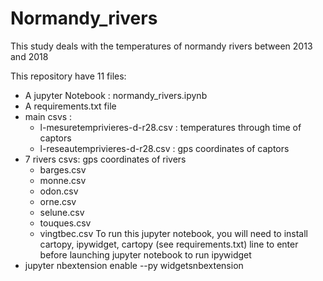 # Normandy_rivers
This study deals with the temperatures of normandy rivers between 2013 and 2018

This repository have 11 files:
  * A jupyter Notebook : normandy_rivers.ipynb
  * A requirements.txt file
  * main csvs : 
    * l-mesuretemprivieres-d-r28.csv : temperatures through time of captors
    * l-reseautemprivieres-d-r28.csv : gps coordinates of captors
  * 7 rivers csvs: gps coordinates of rivers
    * barges.csv
    * monne.csv
    * odon.csv
    * orne.csv
    * selune.csv
    * touques.csv
    * vingtbec.csv
 To run this jupyter notebook, you will need to install cartopy, ipywidget, cartopy (see requirements.txt)
 line to enter before launching jupyter notebook to run ipywidget
  * jupyter nbextension enable --py widgetsnbextension
  
 
